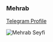 ### Mehrab

<a href="https://t.me/mwuud" target="_blank">Telegram Profile</a>

![Mehrab Seyfi](https://github-readme-stats.vercel.app/api?username=mehrabseyfi&show=reviews&theme=shadow_red)